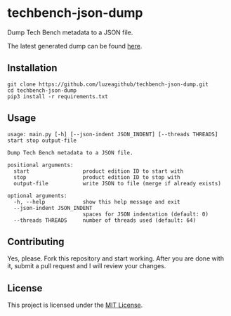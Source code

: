 # techbench-json-dump
Dump Tech Bench metadata to a JSON file.

The latest generated dump can be found [here](https://techbench.luzea.ovh/dump.json).

## Installation
```
git clone https://github.com/luzeagithub/techbench-json-dump.git
cd techbench-json-dump
pip3 install -r requirements.txt
```

## Usage
```
usage: main.py [-h] [--json-indent JSON_INDENT] [--threads THREADS] start stop output-file

Dump Tech Bench metadata to a JSON file.

positional arguments:
  start                 product edition ID to start with
  stop                  product edition ID to stop with
  output-file           write JSON to file (merge if already exists)

optional arguments:
  -h, --help            show this help message and exit
  --json-indent JSON_INDENT
                        spaces for JSON indentation (default: 0)
  --threads THREADS     number of threads used (default: 64)
```

## Contributing
Yes, please. Fork this repository and start working. After you are done with it, submit a pull request and I will review your changes.

## License
This project is licensed under the [MIT License](LICENSE).
